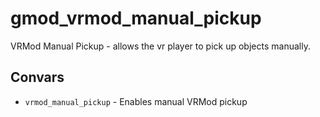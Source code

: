 # gmod_vrmod_manual_pickup
VRMod Manual Pickup - allows the vr player to pick up objects manually.

## Convars
- `vrmod_manual_pickup` - Enables manual VRMod pickup
